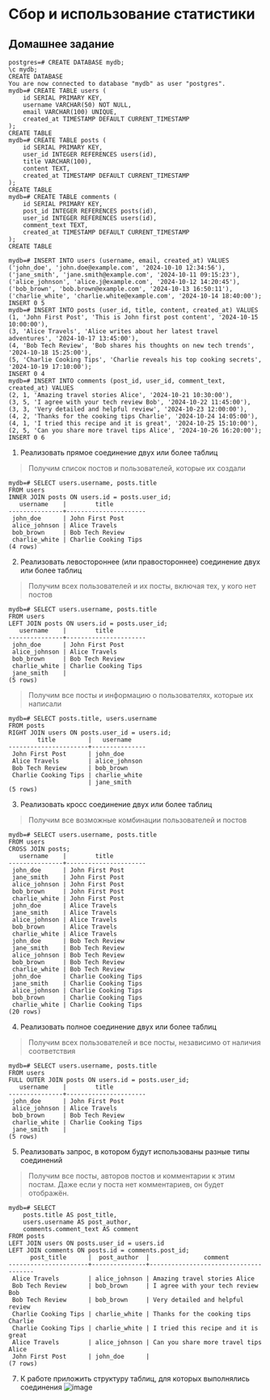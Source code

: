 # Сбор и использование статистики
## Домашнее задание
```
postgres=# CREATE DATABASE mydb;
\c mydb;
CREATE DATABASE
You are now connected to database "mydb" as user "postgres".
mydb=# CREATE TABLE users (
    id SERIAL PRIMARY KEY,
    username VARCHAR(50) NOT NULL,
    email VARCHAR(100) UNIQUE,
    created_at TIMESTAMP DEFAULT CURRENT_TIMESTAMP
);
CREATE TABLE
mydb=# CREATE TABLE posts (
    id SERIAL PRIMARY KEY,
    user_id INTEGER REFERENCES users(id),
    title VARCHAR(100),
    content TEXT,
    created_at TIMESTAMP DEFAULT CURRENT_TIMESTAMP
);
CREATE TABLE
mydb=# CREATE TABLE comments (
    id SERIAL PRIMARY KEY,
    post_id INTEGER REFERENCES posts(id),
    user_id INTEGER REFERENCES users(id),
    comment_text TEXT,
    created_at TIMESTAMP DEFAULT CURRENT_TIMESTAMP
);
CREATE TABLE
```
```
mydb=# INSERT INTO users (username, email, created_at) VALUES
('john_doe', 'john.doe@example.com', '2024-10-10 12:34:56'),
('jane_smith', 'jane.smith@example.com', '2024-10-11 09:15:23'),
('alice_johnson', 'alice.j@example.com', '2024-10-12 14:20:45'),
('bob_brown', 'bob.brown@example.com', '2024-10-13 16:50:11'),
('charlie_white', 'charlie.white@example.com', '2024-10-14 18:40:00');
INSERT 0 5
mydb=# INSERT INTO posts (user_id, title, content, created_at) VALUES
(1, 'John First Post', 'This is John first post content', '2024-10-15 10:00:00'),
(3, 'Alice Travels', 'Alice writes about her latest travel adventures', '2024-10-17 13:45:00'),
(4, 'Bob Tech Review', 'Bob shares his thoughts on new tech trends', '2024-10-18 15:25:00'),
(5, 'Charlie Cooking Tips', 'Charlie reveals his top cooking secrets', '2024-10-19 17:10:00');
INSERT 0 4
mydb=# INSERT INTO comments (post_id, user_id, comment_text, created_at) VALUES
(2, 1, 'Amazing travel stories Alice', '2024-10-21 10:30:00'),                  (3, 5, 'I agree with your tech review Bob', '2024-10-22 11:45:00'),
(3, 3, 'Very detailed and helpful review', '2024-10-23 12:00:00'),              (4, 2, 'Thanks for the cooking tips Charlie', '2024-10-24 14:05:00'),
(4, 1, 'I tried this recipe and it is great', '2024-10-25 15:10:00'),           (2, 5, 'Can you share more travel tips Alice', '2024-10-26 16:20:00');
INSERT 0 6
```
1. Реализовать прямое соединение двух или более таблиц
> Получим список постов и пользователей, которые их создали
```
mydb=# SELECT users.username, posts.title
FROM users
INNER JOIN posts ON users.id = posts.user_id;
   username    |        title
---------------+----------------------
 john_doe      | John First Post
 alice_johnson | Alice Travels
 bob_brown     | Bob Tech Review
 charlie_white | Charlie Cooking Tips
(4 rows)
```
2. Реализовать левостороннее (или правостороннее) соединение двух или более таблиц
> Получим всех пользователей и их посты, включая тех, у кого нет постов
```
mydb=# SELECT users.username, posts.title
FROM users
LEFT JOIN posts ON users.id = posts.user_id;
   username    |        title
---------------+----------------------
 john_doe      | John First Post
 alice_johnson | Alice Travels
 bob_brown     | Bob Tech Review
 charlie_white | Charlie Cooking Tips
 jane_smith    |
(5 rows)
```
> Получим все посты и информацию о пользователях, которые их написали
```
mydb=# SELECT posts.title, users.username
FROM posts
RIGHT JOIN users ON posts.user_id = users.id;
        title         |   username
----------------------+---------------
 John First Post      | john_doe
 Alice Travels        | alice_johnson
 Bob Tech Review      | bob_brown
 Charlie Cooking Tips | charlie_white
                      | jane_smith
(5 rows)
```
3. Реализовать кросс соединение двух или более таблиц
> Получим все возможные комбинации пользователей и постов
```
mydb=# SELECT users.username, posts.title
FROM users
CROSS JOIN posts;
   username    |        title
---------------+----------------------
 john_doe      | John First Post
 jane_smith    | John First Post
 alice_johnson | John First Post
 bob_brown     | John First Post
 charlie_white | John First Post
 john_doe      | Alice Travels
 jane_smith    | Alice Travels
 alice_johnson | Alice Travels
 bob_brown     | Alice Travels
 charlie_white | Alice Travels
 john_doe      | Bob Tech Review
 jane_smith    | Bob Tech Review
 alice_johnson | Bob Tech Review
 bob_brown     | Bob Tech Review
 charlie_white | Bob Tech Review
 john_doe      | Charlie Cooking Tips
 jane_smith    | Charlie Cooking Tips
 alice_johnson | Charlie Cooking Tips
 bob_brown     | Charlie Cooking Tips
 charlie_white | Charlie Cooking Tips
(20 rows)
```
4. Реализовать полное соединение двух или более таблиц
> Получим всех пользователей и все посты, независимо от наличия соответствия
```
mydb=# SELECT users.username, posts.title
FROM users
FULL OUTER JOIN posts ON users.id = posts.user_id;
   username    |        title
---------------+----------------------
 john_doe      | John First Post
 alice_johnson | Alice Travels
 bob_brown     | Bob Tech Review
 charlie_white | Charlie Cooking Tips
 jane_smith    |
(5 rows)
```
5. Реализовать запрос, в котором будут использованы разные типы соединений
> Получим все посты, авторов постов и комментарии к этим постам. Даже если у поста нет комментариев, он будет отображён.
```
mydb=# SELECT
    posts.title AS post_title,
    users.username AS post_author,
    comments.comment_text AS comment
FROM posts
LEFT JOIN users ON posts.user_id = users.id
LEFT JOIN comments ON posts.id = comments.post_id;
      post_title      |  post_author  |               comment
----------------------+---------------+--------------------------------------
 Alice Travels        | alice_johnson | Amazing travel stories Alice
 Bob Tech Review      | bob_brown     | I agree with your tech review Bob
 Bob Tech Review      | bob_brown     | Very detailed and helpful review
 Charlie Cooking Tips | charlie_white | Thanks for the cooking tips Charlie
 Charlie Cooking Tips | charlie_white | I tried this recipe and it is great
 Alice Travels        | alice_johnson | Can you share more travel tips Alice
 John First Post      | john_doe      |
(7 rows)
```
7. К работе приложить структуру таблиц, для которых выполнялись соединения
![image](https://github.com/user-attachments/assets/b0fb6974-ac82-41fd-a4d6-736a37638b8a)
